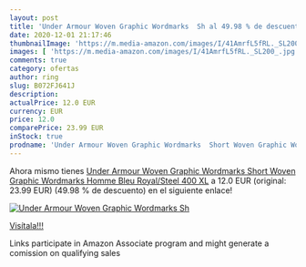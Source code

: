 ```yaml
---
layout: post
title: 'Under Armour Woven Graphic Wordmarks  Sh al 49.98 % de descuento'
date: 2020-12-01 21:17:46
thumbnailImage: 'https://m.media-amazon.com/images/I/41AmrfL5fRL._SL200_.jpg'
images: [ 'https://m.media-amazon.com/images/I/41AmrfL5fRL._SL200_.jpg' ]
comments: true
category: ofertas
author: ring
slug: B072FJ641J
description:
actualPrice: 12.0 EUR
currency: EUR
price: 12.0
comparePrice: 23.99 EUR
inStock: true
prodname: 'Under Armour Woven Graphic Wordmarks  Short Woven Graphic Wordmarks Homme  Bleu  Royal/Steel 400   XL'
---
```


Ahora mismo tienes [Under Armour Woven Graphic Wordmarks  Short Woven Graphic Wordmarks Homme  Bleu  Royal/Steel 400   XL](https://www.amazon.fr/dp/B072FJ641J/?tag=tolees0d-21) a 12.0 EUR (original: 23.99 EUR) (49.98 %  de descuento) en el siguiente enlace!

[![Under Armour Woven Graphic Wordmarks  Sh](https://m.media-amazon.com/images/I/41AmrfL5fRL._SL200_.jpg)](https://www.amazon.fr/dp/B072FJ641J/?tag=tolees0d-21)

[Visítala!!!](https://www.amazon.fr/dp/B072FJ641J/?tag=tolees0d-21)

Links participate in Amazon Associate program and might generate a comission on qualifying sales

